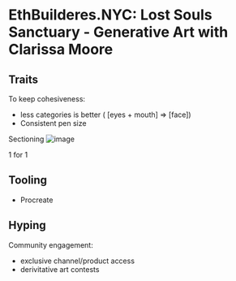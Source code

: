 # EthBuilderes.NYC: Lost Souls Sanctuary - Generative Art with Clarissa Moore

## Traits

To keep cohesiveness:

- less categories is better ( [eyes + mouth] => [face])
- Consistent pen size

Sectioning
![image](https://user-images.githubusercontent.com/9841162/137039185-9489f84e-6982-4bdf-8040-fb12c7fda96e.png)

1 for 1

## Tooling

- Procreate

## Hyping

Community engagement:

- exclusive channel/product access
- derivitative art contests
